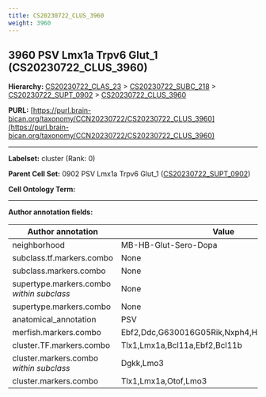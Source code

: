 ```yaml
---
title: CS20230722_CLUS_3960
weight: 3960
---
```

## 3960 PSV Lmx1a Trpv6 Glut_1 (CS20230722_CLUS_3960)
<b>Hierarchy: </b>
[CS20230722_CLAS_23](../CS20230722_CLAS_23) >
[CS20230722_SUBC_218](../CS20230722_SUBC_218) >
[CS20230722_SUPT_0902](../CS20230722_SUPT_0902) >
[CS20230722_CLUS_3960](../CS20230722_CLUS_3960)

**PURL:** [https://purl.brain-bican.org/taxonomy/CCN20230722/CS20230722_CLUS_3960](https://purl.brain-bican.org/taxonomy/CCN20230722/CS20230722_CLUS_3960)

---


**Labelset:** cluster (Rank: 0)

**Parent Cell Set:** 0902 PSV Lmx1a Trpv6 Glut_1 ([CS20230722_SUPT_0902](../CS20230722_SUPT_0902))



**Cell Ontology Term:** 

[MARKER GENES.]: #


---

[TRANSFERRED ANNOTATIONS.]: #


[AUTHOR ANNOTATION FIELDS.]: #


**Author annotation fields:**

| Author annotation | Value |
|-------------------|-------|
|neighborhood|MB-HB-Glut-Sero-Dopa|
|subclass.tf.markers.combo|None|
|subclass.markers.combo|None|
|supertype.markers.combo _within subclass_|None|
|supertype.markers.combo|None|
|anatomical_annotation|PSV|
|merfish.markers.combo|Ebf2,Ddc,G630016G05Rik,Nxph4,Hs3st2,Tacr3,Lmo3|
|cluster.TF.markers.combo|Tlx1,Lmx1a,Bcl11a,Ebf2,Bcl11b|
|cluster.markers.combo _within subclass_|Dgkk,Lmo3|
|cluster.markers.combo|Tlx1,Lmx1a,Otof,Lmo3|
